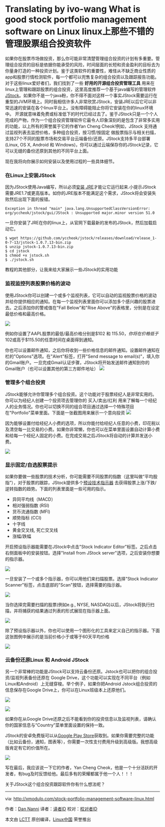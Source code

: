 Translating by ivo-wang
What is good stock portfolio management software on Linux
linux上那些不错的管理股票组合投资软件
================================================================================
如果你在股票市场做投资，那么你可能非常清楚管理组合投资的计划有多重要。管理组合投资的目标是依据你能承受的风险，时间层面的长短和资金盈利的目标去为你量身打造的一种投资计划。鉴于这类软件的重要性，难怪从不缺乏商业性质的app和股票行情检测软件，每一个都可以兜售复杂的组合投资以及跟踪报告功能。
对于这些linux爱好者们，我们找到了一些 **好用的开源组合投资管理工具** 用来在linux上管理和跟踪股票的组合投资，这里高度推荐一个基于java编写的管理软件[JStock][1]。如果你不是一个java粉，你不得不面对这样一个事实JStock需要运行在重型的JVM环境上。同时我相信许多人非常欣赏JStock，安装JRE以后它可以非常迅速的安装在各个linux平台上。没有障碍能阻止你将它安装在你的linux环境中。
开源就意味着免费或标准低下的时代已经过去了。鉴于JStock只是一个个人完成的产物，作为一个组合投资管理软件它最令人印象深刻的是包含了非常多实用的功能，以上所有的荣誉属于它的作者Yan Cheng Cheok!例如，JStock 支持通过监视列表去监控价格，多种组合投资，按习惯/按固定 做股票指示与相关扫描，支持27个不同的股票市场和交易平台云端备份/还原。JStock支持多平台部署(Linux, OS X, Android 和 Windows)，你可以通过云端保存你的JStock记录，它可以无缝的备份还原到其他的不同平台上面。

现在我将向你展示如何安装以及使用过程的一些具体细节。

### 在Linux上安装JStock ###

因为JStock使用Java编写，所以必须[安装 JRE][2]才能让它运行起来.小提示JStock 需要JRE1.7或更高版本。如你的JRE版本不能满足这个需求，JStock将会安装失败然后出现下面的报错。

    Exception in thread "main" java.lang.UnsupportedClassVersionError: org/yccheok/jstock/gui/JStock : Unsupported major.minor version 51.0


一旦你安装了JRE在你的linux上，从官网下载最新的发布的JStock，然后加载启动它。

    $ wget https://github.com/yccheok/jstock/releases/download/release_1-0-7-13/jstock-1.0.7.13-bin.zip
    $ unzip jstock-1.0.7.13-bin.zip
    $ cd jstock
    $ chmod +x jstock.sh
    $ ./jstock.sh

教程的其他部分，让我来给大家展示一些JStock的实用功能

### 监视监控列表股票价格的波动 ###

使用JStock你可以创建一个或多个监视列表，它可以自动的监视股票价格的波动并给你提供相应的通知。在每一个监视列表里面你可以添加多个感兴趣的股票进去。之后添加你的警戒值在"Fall Below"和"Rise Above"的表格里，分别是在设定最低价格和最高价格。

![](https://c2.staticflickr.com/2/1588/23795349969_37f4b0f23c_c.jpg)

例如你设置了AAPL股票的最低/最高价格分别是$102 和 $115.50，你将在价格低于$102或高于$115.50的任意时间在桌面得到通知。

你也可以设置邮件通知，之后你将收到一些价格信息的邮件通知。设置邮件通知在栏的"Options"选项。在"Alert"标签，打开"Send message to email(s)"，填入你的Gmail账户。一旦完成Gmail认证步骤，JStock将开始发送邮件通知到你的Gmail账户（也可以设置其他的第三方邮件地址）
![](https://c2.staticflickr.com/2/1644/24080560491_3aef056e8d_b.jpg)

### 管理多个组合投资 ###

JStock能够允许你管理多个组合投资。这个功能对于股票经纪人是非常实用的。你可以为经纪人创建一个投资项去管理你的 买入/卖出/红利 用来了解每一个经纪人的业务情况。你也可以切换不同的组合项目通过选择一个特殊项目在"Portfolio"菜单里面。下面是一张截图用来展示一个意向投资
![](https://c2.staticflickr.com/2/1646/23536385433_df6c036c9a_c.jpg)

因为能够设置付给经纪人小费的选项，所以你能付给经纪人任意的小费，印花税以及清空每一比交易的小费。如果你非常懒，你也可以在菜单里面设置自动计算小费和给每一个经纪人固定的小费。在完成交易之后JStock将自动的计算并发送小费。

![](https://c2.staticflickr.com/2/1653/24055085262_0e315c3691_b.jpg)

### 显示固定/自选股票提示 ###

如果你要做一些股票的技术分析，你可能需要不同股票的指数（这里叫做“平均股指”），对于股票的跟踪，JStock提供多个[预设技术指示器][3] 去获得股票上涨/下跌/逆转指数的趋势。下面的列表里面是一些可用的指示。
- 异同平均线（MACD）
- 相对强弱指数 (RSI)
- 货币流通指数 (MFI)
- 顺势指标 (CCI)
- 十字线
- 黄金交叉线, 死亡交叉线
- 涨幅/跌幅 

开启预设指示器能需要在JStock中点击"Stock Indicator Editor"标签。之后点击右侧面板中的安装按钮。选择"Install from JStock server"选项，之后安装你想要的指示器。

![](https://c2.staticflickr.com/2/1476/23867534660_b6a9c95a06_c.jpg)

一旦安装了一个或多个指示器，你可以用他们来扫描股票。选择"Stock Indicator Scanner"标签，点击底部的"Scan"按钮，选择需要的指示器。

![](https://c2.staticflickr.com/2/1653/24137054996_e8fcd10393_c.jpg)

当你选择完需要扫描的股票(例如e.g., NYSE, NASDAQ)以后，JStock将执行扫描，并将捕获的结果通过列表的形式展现在指示器上面。

![](https://c2.staticflickr.com/2/1446/23795349889_0f1aeef608_c.jpg)

除了预设指示器以外，你也可以使用一个图形化的工具来定义自己的指示器。下面这张图例中展示的是当前价格小于或等于60天平均价格

![](https://c2.staticflickr.com/2/1605/24080560431_3d26eac6b5_c.jpg)

### 云备份还原Linux 和 Android JStock ###

另一个非常棒的功能是JStock可以支持云备份还原。Jstock也可以把你的组合投资/监视列表备份还原在 Google Drive，这个功能可以实现在不同平台（例如Linux和Android）上无缝穿梭。举个例子，如果你把Android Jstock组合投资的信息保存在Google Drive上，你可以在Linux班级本上还原他们。

![](https://c2.staticflickr.com/2/1537/24163165565_bb47e04d6c_c.jpg)

![](https://c2.staticflickr.com/2/1556/23536385333_9ed1a75d72_c.jpg)

如果你在从Google Drive还原之后不能看到你的投资信息以及监视列表，请确认你的国家信息与“Country”菜单里面设置的保持一致。

JStock的安卓免费版可以从[Google Play Store][4]获取到。如果你需要完整的功能（比如云备份，通知，图表等），你需要一次性支付费用升级到高级版。我想高级版肯定有它的价值所在。

![](https://c2.staticflickr.com/2/1687/23867534720_18b917028c_c.jpg)

写在最后，我应该说一下它的作者，Yan Cheng Cheok，他是一个十分活跃的开发者，有bug及时反馈给他。最后多有的荣耀都属于他一个人！！！

关于JStock这个组合投资跟踪软件你有什么想法呢？

--------------------------------------------------------------------------------

via: http://xmodulo.com/stock-portfolio-management-software-linux.html

作者：[Dan Nanni][a]
译者：[译者ID](https://github.com/ivo-wang)
校对：[校对者ID](https://github.com/校对者ID)

本文由 [LCTT](https://github.com/LCTT/TranslateProject) 原创编译，[Linux中国](https://linux.cn/) 荣誉推出

[a]:http://xmodulo.com/author/nanni
[1]:http://jstock.org/
[2]:http://ask.xmodulo.com/install-java-runtime-linux.html
[3]:http://jstock.org/ma_indicator.html
[4]:https://play.google.com/store/apps/details?id=org.yccheok.jstock.gui
